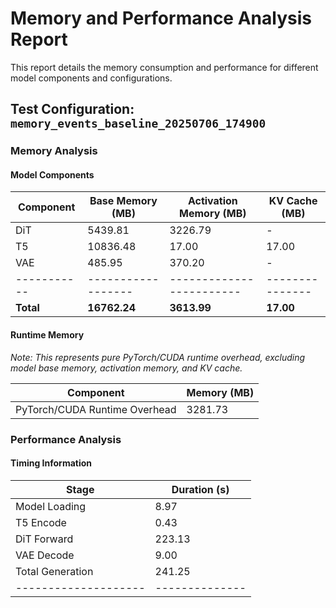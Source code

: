 # Memory and Performance Analysis Report

This report details the memory consumption and performance for different model components and configurations.

## Test Configuration: `memory_events_baseline_20250706_174900`

### Memory Analysis

#### Model Components

| Component | Base Memory (MB) | Activation Memory (MB) | KV Cache (MB) |
|-----------|------------------|------------------------|---------------|
| DiT | 5439.81 | 3226.79 | - |
| T5 | 10836.48 | 17.00 | 17.00 |
| VAE | 485.95 | 370.20 | - |
|-----------|------------------|------------------------|---------------|
| **Total** | **16762.24** | **3613.99** | **17.00** |

#### Runtime Memory

*Note: This represents pure PyTorch/CUDA runtime overhead, excluding model base memory, activation memory, and KV cache.*

| Component | Memory (MB) |
|-----------|-------------|
| PyTorch/CUDA Runtime Overhead | 3281.73 |

### Performance Analysis

#### Timing Information

| Stage              | Duration (s) |
|--------------------|--------------|
| Model Loading      | 8.97       |
| T5 Encode          | 0.43       |
| DiT Forward        | 223.13       |
| VAE Decode         | 9.00       |
| Total Generation   | 241.25       |
|--------------------|--------------|
